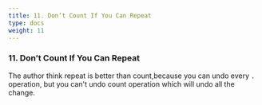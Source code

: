 ```yaml
---
title: 11. Don’t Count If You Can Repeat
type: docs
weight: 11
---
```


### 11. Don’t Count If You Can Repeat

The author think repeat is better than count,because you can undo every `.` operation, but you can't undo count operation which will undo all the change.
